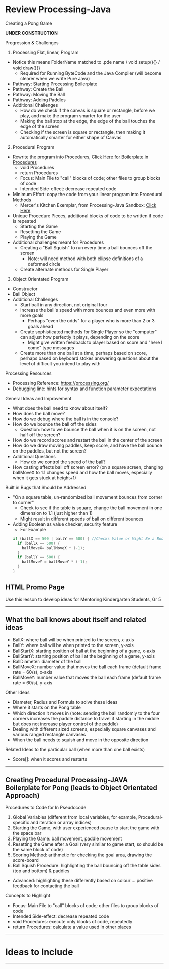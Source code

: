 # Review Processing-Java
Creating a Pong Game

**UNDER CONSTRUCTION**

Progression & Challenges
1. Processing Flat, linear, Program
  - Notice this means FolderName matched to .pde name / void setup(){} / void draw(){}
    - Required for Running ByteCode and the Java Compiler (will become clearer when we write Pure Java)
  - Pathway: Starting Processing Boilerplate
  - Pathway: Create the Ball
  - Pathway: Moving the Ball
  - Pathway: Adding Paddles
  - Additional Challenges
    - How do we check if the canvas is square or rectangle, before we play, and make the program smarter for the user
    - Making the ball stop at the edge, the edge of the ball touches the edge of the screen
    - Checking if the screen is square or rectangle, then making it automatically smarter for either shape of Canvas
2. Procedural Program
  - Rewrite the program into Procedures, <a href="https://github.com/MercersKitchen/CS30/tree/master/Reviewing%20Processing-Java#creating-procedural-processing-java-boilerplate-for-pong-leads-to-object-orientated-approach">Click Here for Boilerplate in Procedures</a>
    - void Procedures
    - return Procedures
    - Focus: Main File to "call" blocks of code; other files to group blocks of code
    - Intended Side-effect: decrease repeated code
  - Minimum Effort: copy the code from your linear program into Procedural Methods
    - Mercer's Kitchen Exemplar, from Processing-Java Sandbox: <a href="https://github.com/QEHS-ProcessingJava/Advanced-Review-Processing-Java/tree/master/Origonal%20Pong%20Exemplar/Pong">Click Here</a>
  - Unique Procedure Pieces, additional blocks of code to be written if code is repeated
    - Starting the Game
    - Resetting the Game
    - Playing the Game
  - Additional challenges meant for Procedures
    - Creating a "Ball Squish" to run every time a ball bounces off the screen
      - Note: will need method with both ellipse definitions of a deformed circle
    - Create alternate methods for Single Player
3. Object Orientated Program
  - Constructor
  - Ball Object
  - Additional Challenges
    - Start ball in any direction, not original four
    - Increase the ball's speed with more bounces and even more with more goals
      - Perhaps "even the odds" for a player who is more than 2 or 3 goals ahead
    - Create sophisticated methods for Single Player so the "computer" can adjust how perfectly it plays, depending on the score
      - Might give written feedback to player based on score and "here I come" type messages
    - Create more than one ball at a time, perhaps based on score, perhaps based on keyboard stokes answering questions about the level of difficult you intend to play with

Processing Resources
- Processing Reference: https://processing.org/
- Debugging line: hints for syntax and function parameter expectations

General Ideas and Improvement
- What does the ball need to know about itself?
- How does the ball move?
- How do we debug where the ball is in the console?
- How do we bounce the ball off the sides
  - Question: how to we bounce the ball when it is on the screen, not half off the screen?
- How do we record scores and restart the ball in the center of the screen
- How do we draw moving paddles, keep score, and have the ball bounce on the paddles, but not the screen?
- Additional Questions
  - How do we control the speed of the ball?
- How casting affects ball off screen error? (on a square screen, changing ballMoveX to 1.1 changes speed and how the ball moves, especially when it gets stuck at height+1)

Built in Bugs that Should be Addressed
- "On a square table, un-randomized ball movement bounces from corner to corner"
  - Check to see if the table is square, change the ball movement in one dimension to 1.1 (just higher than 1)
  - Might result in different speeds of ball on different bounces
- Adding Boolean as value checker, security feature
  - For Example
  ```Java
  if (ballX == 500 | ballY == 500) { //Checks Value or Might Be a Boolean after value checked
    if (ballX == 500) {
      ballMoveX= ballMoveX * (-1);
    }
    if (ballY == 500) {
      ballMoveY = ballMoveY * (-1);
    }
  }
  ```

## HTML Promo Page
Use this lesson to develop ideas for Mentoring Kindergarten Students, Gr 5

---

## What the ball knows about itself and related ideas

- BallX: where ball will be when printed to the screen, x-axis
- BallY: where ball will be when printed to the screen, y-axis
- BallStartX: starting position of ball at the beginning of a game, x-axis
- BallStartY: starting position of ball at the beginning of a game, y-axis
- BallDiameter: diameter of the ball
- BallMoveX: number value that moves the ball each frame (default frame rate = 60/s), x-axis
- BallMoveY: number value that moves the ball each frame (default frame rate = 60/s), y-axis


Other Ideas
- Diameter, Radius and Formula to solve these ideas
- Where it starts on the Pong table
- Which direction it moves in (note: sending the ball randomly to the four corners increases the paddle distance to travel if starting in the middle but does not increase player control of the paddle)
- Dealing with different sized screens, especially square canvases and various ranged rectangle canvases
- When the ball needs to squish and move in the opposite direction

Related Ideas to the particular ball (when more than one ball exists)
- Score[]: when it scores and restarts

---

## Creating Procedural Processing-JAVA Boilerplate for Pong (leads to Object Orientated Approach)

Procedures to Code for In Pseudocode
1. Global Variables (different from local variables, for example, Procedural-specific and iteration or array indices)
2. Starting the Game, with user experienced pause to start the game with the space bar
3. Playing the Game: ball movement, paddle movement
4. Resetting the Game after a Goal (very similar to game start, so should be the same block of code)
5. Scoring Method: arithmetic for checking the goal area, drawing the score-board
6. Ball Squish Procedure: highlighting the ball bouncing off the table sides (top and bottom) & paddles
  - Advanced: highlighting these differently based on colour ... positive feedback for contacting the ball

Concepts to Highlight
- Focus: Main File to "call" blocks of code; other files to group blocks of code
- Intended Side-effect: decrease repeated code
- void Procedures: execute only blocks of code, repeatedly
- return Procedures: calculate a value used in other places

---

# Ideas to Include


---
